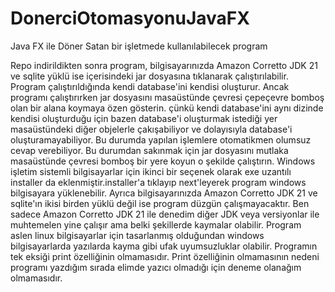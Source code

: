 # DonerciOtomasyonuJavaFX
Java FX ile Döner Satan bir işletmede kullanılabilecek program

Repo indirildikten sonra program,
bilgisayarınızda Amazon Corretto JDK 21 ve sqlite yüklü ise 
içerisindeki jar dosyasına tıklanarak çalıştırılabilir.
Program çalıştırıldığında kendi database'ini kendisi oluşturur.
Ancak programı çalıştırırken jar dosyasını masaüstünde çevresi 
çepeçevre bomboş olan bir alana koymaya özen gösterin.
çünkü kendi database'ini aynı dizinde kendisi oluşturduğu için bazen database'i
oluşturmak istediği yer masaüstündeki diğer objelerle çakışabiliyor ve dolayısıyla
database'i oluşturamayabiliyor. Bu durumda yapılan işlemlere otomatikmen olumsuz
cevap verebiliyor. Bu durumdan sakınmak için jar dosyasını mutlaka masaüstünde çevresi bomboş bir yere koyun o şekilde çalıştırın.
Windows işletim sistemli bilgisayarlar için ikinci bir seçenek olarak exe uzantılı installer da eklenmiştir.installer'a tıklayıp next'leyerek program windows bilgisayara yüklenebilir.
Ayrıca bilgisayarınızda Amazon Corretto JDK 21 ve sqlite'ın ikisi birden yüklü değil ise program düzgün çalışmayacaktır. Ben sadece Amazon Corretto JDK 21 ile denedim diğer JDK veya versiyonlar ile muhtemelen yine çalışır ama belki şekillerde kaymalar olabilir.
Program aslen linux bilgisayarlar için tasarlanmış olduğundan
windows bilgisayarlarda yazılarda kayma gibi ufak uyumsuzluklar olabilir.
Programın tek eksiği print özelliğinin olmamasıdır. Print özelliğinin olmamasının nedeni
programı yazdığım sırada elimde yazıcı olmadığı için deneme olanağım olmamasıdır.
